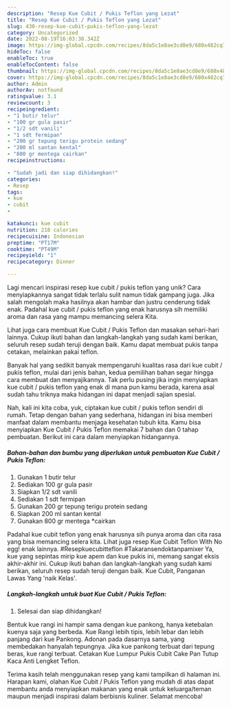 ```yaml
---
description: "Resep Kue Cubit / Pukis Teflon yang Lezat"
title: "Resep Kue Cubit / Pukis Teflon yang Lezat"
slug: 430-resep-kue-cubit-pukis-teflon-yang-lezat
category: Uncategorized
date: 2022-08-19T16:03:38.342Z
image: https://img-global.cpcdn.com/recipes/8da5c1e8ae3cd8e9/680x482cq70/kue-cubit-pukis-teflon-foto-resep-utama.jpg
hideToc: false
enableToc: true
enableTocContent: false
thumbnail: https://img-global.cpcdn.com/recipes/8da5c1e8ae3cd8e9/680x482cq70/kue-cubit-pukis-teflon-foto-resep-utama.jpg
cover: https://img-global.cpcdn.com/recipes/8da5c1e8ae3cd8e9/680x482cq70/kue-cubit-pukis-teflon-foto-resep-utama.jpg
author: Admin
authorAv: notfound
ratingvalue: 3.1
reviewcount: 3
recipeingredient:
- "1 butir telur"
- "100 gr gula pasir"
- "1/2 sdt vanili"
- "1 sdt fermipan"
- "200 gr tepung terigu protein sedang"
- "200 ml santan kental"
- "800 gr mentega cairkan"
recipeinstructions:

- "Sudah jadi dan siap dihidangkan!"
categories:
- Resep
tags:
- kue
- cubit
- 

katakunci: kue cubit  
nutrition: 218 calories
recipecuisine: Indonesian
preptime: "PT17M"
cooktime: "PT49M"
recipeyield: "1"
recipecategory: Dinner

---
```





Lagi mencari inspirasi resep kue cubit / pukis teflon yang unik? Cara menyiapkannya sangat tidak terlalu sulit namun tidak gampang juga. Jika salah mengolah maka hasilnya akan hambar dan justru cenderung tidak enak. Padahal kue cubit / pukis teflon yang enak harusnya sih memiliki aroma dan rasa yang mampu memancing selera Kita.





Lihat juga cara membuat Kue Cubit / Pukis Teflon dan masakan sehari-hari lainnya. Cukup ikuti bahan dan langkah-langkah yang sudah kami berikan, seluruh resep sudah teruji dengan baik. Kamu dapat membuat pukis tanpa cetakan, melainkan pakai teflon.

Banyak hal yang sedikit banyak mempengaruhi kualitas rasa dari kue cubit / pukis teflon, mulai dari jenis bahan, kedua pemilihan bahan segar hingga cara membuat dan menyajikannya. Tak perlu pusing jika ingin menyiapkan kue cubit / pukis teflon yang enak di mana pun kamu berada, karena asal sudah tahu triknya maka hidangan ini dapat menjadi sajian spesial.






Nah, kali ini kita coba, yuk, ciptakan kue cubit / pukis teflon sendiri di rumah. Tetap dengan bahan yang sederhana, hidangan ini bisa memberi manfaat dalam membantu menjaga kesehatan tubuh kita. Kamu bisa menyiapkan Kue Cubit / Pukis Teflon memakai 7 bahan dan 0 tahap pembuatan. Berikut ini cara dalam menyiapkan hidangannya.

<!--inarticleads1-->

##### Bahan-bahan dan bumbu yang diperlukan untuk pembuatan Kue Cubit / Pukis Teflon:

1. Gunakan 1 butir telur
1. Sediakan 100 gr gula pasir
1. Siapkan 1/2 sdt vanili
1. Sediakan 1 sdt fermipan
1. Gunakan 200 gr tepung terigu protein sedang
1. Siapkan 200 ml santan kental
1. Gunakan 800 gr mentega *cairkan


Padahal kue cubit teflon yang enak harusnya sih punya aroma dan cita rasa yang bisa memancing selera kita. Lihat juga resep Kue Cubit Teflon With No egg! enak lainnya. #Resepkuecubitteflon #Takaransendoktanpamixer Ya, kue yang sepintas mirip kue apem dan kue pukis ini, memang sangat eksis akhir-akhir ini. Cukup ikuti bahan dan langkah-langkah yang sudah kami berikan, seluruh resep sudah teruji dengan baik. Kue Cubit, Panganan Lawas Yang &#39;naik Kelas&#39;. 

<!--inarticleads2-->

##### Langkah-langkah untuk buat Kue Cubit / Pukis Teflon:


1. Selesai dan siap dihidangkan!

Bentuk kue rangi ini hampir sama dengan kue pankong, hanya ketebalan kuenya saja yang berbeda. Kue Rangi lebih tipis, lebih lebar dan lebih panjang dari kue Pankong. Adonan pada dasarnya sama, yang membedakan hanyalah tepungnya. Jika kue pankong terbuat dari tepung beras, kue rangi terbuat. Cetakan Kue Lumpur Pukis Cubit Cake Pan Tutup Kaca Anti Lengket Teflon. 

Terima kasih telah menggunakan resep yang kami tampilkan di halaman ini. Harapan kami, olahan Kue Cubit / Pukis Teflon yang mudah di atas dapat membantu anda menyiapkan makanan yang enak untuk keluarga/teman maupun menjadi inspirasi dalam berbisnis kuliner. Selamat mencoba!

